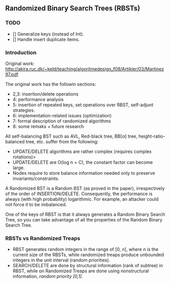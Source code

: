 ## Randomized Binary Search Trees (RBSTs)

### TODO

- [] Generalize keys (instead of Int).
- [] Handle insert duplicate items.

### Introduction

Original work: <http://akira.ruc.dk/~keld/teaching/algoritmedesign_f08/Artikler/03/Martinez97.pdf>

The original work has the followin sections:

- 2,3: insertion/delete operations
- 4: performance analysis
- 5: insertion of repeated keys, set operations over RBST, self-adjunt strategies.
- 6: implementation-related issues (optimization)
- 7: formal description of randomized algorithms
- 8: some remaks + future research

All self-balancing BST such as AVL, Red-black tree, BB[α] tree, height-ratio-balanced tree, etc. suffer from the following:

- UPDATE/DELETE algorithms are rather complex (requires complex rotations)>
- UPDATE/DELETE are O(log n + C), the constant factor can become large.
- Nodes require to store balance information needed only to preserve invariants/constraints.

A Randomized BST is a Random BST (as proved in the paper), irrespectively of the order of INSERTION/DELETE. Consequently, the performance is always (with high probability) logarithmic. For example, an attacker could not force it to be imbalanced.

One of the keys of RBST is that it always generates a Random Binary Search Tree, so you can take advantage of all the properties of the Random Binary Search Tree.

### RBSTs vs Randomized Treaps

- RBST generates random integers in the range of [0, _n_], where _n_ is the current size of the RBSTs, while randomized treaps produce unbounded integers in the unit interval (random priorities).
- SEARCH/DELETE are done by structural information (rank of subtree) in RBST, while on Randomized Treaps are done using nonstructural information, _random priority [0,1]_.
